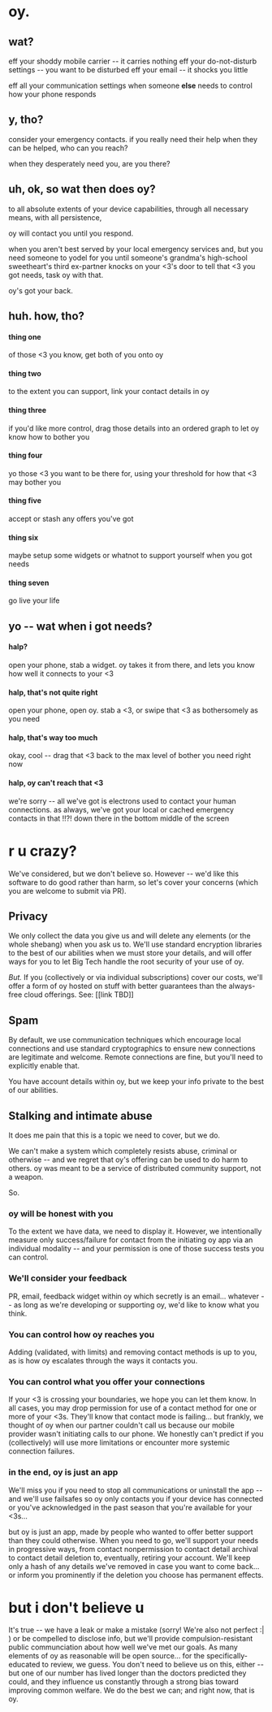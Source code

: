 # oy.

## wat?
eff your shoddy mobile carrier -- it carries nothing
eff your do-not-disturb settings -- you want to be disturbed
eff your email -- it shocks you little

eff all your communication settings when someone **else** needs to control how your phone responds

## y, tho?
consider your emergency contacts. if you really need their help when they can be helped, who can you reach?

when they desperately need you, are you there?

## uh, ok, so wat then does oy?
to all absolute extents of your device capabilities,
through all necessary means,
with all persistence,

oy will contact you until you respond.

when you aren't best served by your local emergency services and, but you need someone to yodel for you until someone's grandma's high-school sweetheart's third ex-partner knocks on your <3's door to tell that <3 you got needs,
task oy with that.

oy's got your back.

## huh. how, tho?
#### thing one
of those <3 you know, get both of you onto oy
#### thing two
to the extent you can support, link your contact details in oy
#### thing three
if you'd like more control, drag those details into an ordered graph to let oy know how to bother you
#### thing four
yo those <3 you want to be there for, using your threshold for how that <3 may bother you
#### thing five
accept or stash any offers you've got
#### thing six
maybe setup some widgets or whatnot to support yourself when you got needs
#### thing seven
go live your life

## yo -- wat when i got needs?
#### halp?
open your phone, stab a widget. oy takes it from there, and lets you know how well it connects to your <3
#### halp, that's not quite right
open your phone, open oy. stab a <3, or swipe that <3 as bothersomely as you need
#### halp, that's way too much
okay, cool -- drag that <3 back to the max level of bother you need right now
#### halp, oy can't reach that <3
we're sorry -- all we've got is electrons used to contact your human connections.
as always, we've got your local or cached emergency contacts in that !!?! down there in the bottom middle of the screen

# r u crazy?
We've considered, but we don't believe so. However -- we'd like this software to do good rather than harm, so let's cover your concerns (which you are welcome to submit via PR).

## Privacy
We only collect the data you give us and will delete any elements (or the whole shebang) when you ask us to. We'll use standard encryption libraries to the best of our abilities when we must store your details, and will offer ways for you to let Big Tech handle the root security of your use of oy.

*But.*
If you (collectively or via individual subscriptions) cover our costs, we'll offer a form of oy hosted on stuff with better guarantees than the always-free cloud offerings. See: [[link TBD]]

## Spam
By default, we use communication techniques which encourage local connections and use standard cryptographics to ensure new connections are legitimate and welcome. Remote connections are fine, but you'll need to explicitly enable that.

You have account details within oy, but we keep your info private to the best of our abilities.

## Stalking and intimate abuse
It does me pain that this is a topic we need to cover, but we do.

We can't make a system which completely resists abuse, criminal or otherwise -- and we regret that oy's offering can be used to do harm to others. oy was meant to be a service of distributed community support, not a weapon.

So.
### oy will be honest with you
To the extent we have data, we need to display it. However, we intentionally measure only success/failure for contact from the initiating oy app via an individual modality -- and your permission is one of those success tests you can control.
### We'll consider your feedback
PR, email, feedback widget within oy which secretly is an email... whatever -- as long as we're developing or supporting oy, we'd like to know what you think.
### You can control how oy reaches you
Adding (validated, with limits) and removing contact methods is up to you, as is how oy escalates through the ways it contacts you.
### You can control what you offer your connections
If your <3 is crossing your boundaries, we hope you can let them know. In all cases, you may drop permission for use of a contact method for one or more of your <3s. They'll know that contact mode is failing... but frankly, we thought of oy when our partner couldn't call us because our mobile provider wasn't initiating calls to our phone. We honestly can't predict if you (collectively) will use more limitations or encounter more systemic connection failures.
### in the end, oy is just an app
We'll miss you if you need to stop all communications or uninstall the app -- and we'll use failsafes so oy only contacts you if your device has connected or you've acknowledged in the past season that you're available for your <3s...

but oy is just an app, made by people who wanted to offer better support than they could otherwise. When you need to go, we'll support your needs in progressive ways, from contact nonpermission to contact detail archival to contact detail deletion to, eventually, retiring your account. We'll keep only a hash of any details we've removed in case you want to come back... or inform you prominently if the deletion you choose has permanent effects.

# but i don't believe u
It's true -- we have a leak or make a mistake (sorry! We're also not perfect :| ) or be compelled to disclose info, but we'll provide compulsion-resistant public communciation about how well we've met our goals. As many elements of oy as reasonable will be open source... for the specifically-educated to review, we guess.
You don't need to believe us on this, either -- but one of our number has lived longer than the doctors predicted they could, and they influence us constantly through a strong bias toward improving common welfare. We do the best we can; and right now, that is oy.
